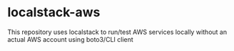 # localstack-aws
This repository uses localstack to run/test AWS services locally without an actual AWS account using boto3/CLI client
